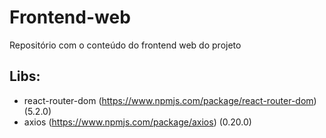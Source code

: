 # Frontend-web
Repositório com o conteúdo do frontend web do projeto

## Libs:
  - react-router-dom (https://www.npmjs.com/package/react-router-dom) (5.2.0)
  - axios (https://www.npmjs.com/package/axios) (0.20.0)
